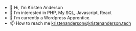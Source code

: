 - 👋 Hi, I’m Kristen Anderson
- 👀 I’m interested in PHP, My SQL, Javascript, React
- 🌱 I’m currently a Wordpress Apprentice.
- 📫 How to reach me kristenanderson@kristenanderson.tech

<!---
girlkaaaay/girlkaaaay is a ✨ special ✨ repository because its `README.md` (this file) appears on your GitHub profile.
You can click the Preview link to take a look at your changes.
--->
